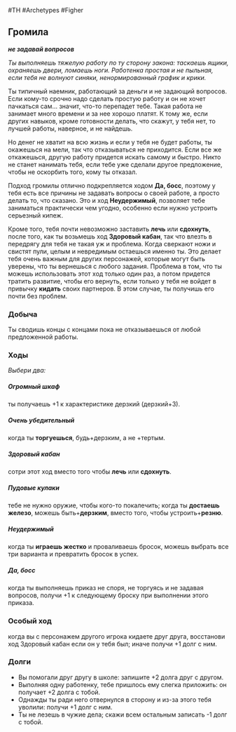 #TH #Archetypes #Figher 

## Громила
***не задавай вопросов***

*Ты выполняешь тяжелую работу по ту сторону закона: таскаешь ящики, охраняешь двери, ломаешь ноги. Работенка простая и не пыльная, если тебя не волнуют синяки, ненормированный график и крики.*

Ты типичный наемник, работающий за деньги и не задающий вопросов. Если кому-то срочно надо сделать простую работу и он не хочет пачкаться сам... значит, что-то перепадет тебе. Такая работа не занимает много времени и за нее хорошо платят. К тому же, если других навыков, кроме готовности делать, что скажут, у тебя нет, то лучшей работы, наверное, и не найдешь.

Но денег не хватит на всю жизнь и если у тебя не будет работы, ты окажешься на мели, так что отказываться не приходится. Если все же откажешься, другую работу придется искать самому и быстро. Никто не станет нанимать тебя, если тебе уже сделали другое предложение, чтобы не оскорбить того, кому ты отказал.

Подход громилы отлично подкрепляется ходом **Да, босс**, поэтому у тебя есть все причины не задавать вопросы о своей работе, а просто делать то, что сказано. Это и ход **Неудержимый**, позволяет тебе заниматься практически чем угодно, особенно если нужно устроить серьезный кипеж.

Кроме того, тебя почти невозможно заставить **лечь** или **сдохнуть**, после того, как ты возьмешь ход **Здоровый кабан**, так что влезть в передрягу для тебя не такая уж и проблема. Когда сверкают ножи и свистят пули, целым и невредимым остаешься именно ты. Это делает тебя очень важным для других персонажей, которые могут быть уверены, что ты вернешься с любого задания. Проблема в том, что ты можешь использовать этот ход только один раз, а потом придется тратить развитие, чтобы его вернуть, если только у тебя не войдет в привычку **кидать** своих партнеров. В этом случае, ты получишь его почти без проблем.

### Добыча
Ты сводишь концы с концами пока не отказываешься от любой предложенной работы.

### Ходы
*Выбери два:*

##### Огромный шкаф
ты получаешь +1 к характеристике дерзкий (дерзкий+3). 

##### Очень убедительный
когда ты **торгуешься**, будь+дерзким, а не +тертым. 

##### Здоровый кабан
сотри этот ход вместо того чтобы **лечь** или **сдохнуть**. 

##### Пудовые кулаки
тебе не нужно оружие, чтобы кого-то покалечить; когда ты **достаешь железо**, можешь быть+**дерзким**, вместо того, чтобы устроить+**резню**. 

##### Неудержимый
когда ты **играешь жестко** и проваливаешь бросок, можешь выбрать все три варианта и превратить бросок в успех. 

##### Да, босс
когда ты выполняешь приказ не споря, не торгуясь и не задавая вопросов, получи +1 к следующему броску при выполнении этого приказа.

### Особый ход
когда вы с персонажем другого игрока кидаете друг друга, восстанови ход Здоровый кабан если он у тебя был; иначе получи +1 долг с ним.

### Долги
- Вы помогали друг другу в школе: запишите +2 долга друг с другом. 
- Выполняя одну работенку, тебе пришлось ему слегка приложить: он получает +2 долга с тобой. 
- Однажды ты ради него отвернулся в сторону и из-за этого тебя уволили: получи +1 долг с ним. 
- Ты не лезешь в чужие дела; скажи всем остальным записать -1 долг с тобой.
